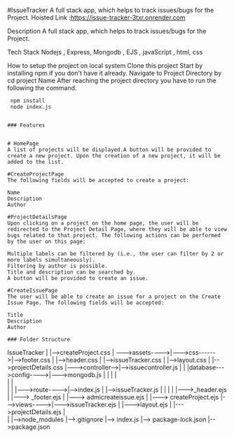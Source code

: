 #IssueTracker A full stack app, which helps to track issues/bugs for the Project. 
Hoisted Link :https://issue-tracker-3txr.onrender.com

Description
A full stack app, which helps to track issues/bugs for the Project.

Tech Stack
Nodejs , Express, Mongodb , EJS , javaScript , html, css

How to setup the project on local system
Clone this project
Start by installing npm if you don't have it already.
Navigate to Project Directory by cd project Name
After reaching the project directory you have to run the following the command.
     
     
     npm install 
     node index.js
```

### Features


# HomePage 
A list of projects will be displayed.A button will be provided to create a new project. Upon the creation of a new project, it will be added to the list.

#CreateProjectPage
The following fields will be accepted to create a project:

Name
Description
Author

#ProjectDetailsPage
Upon clicking on a project on the home page, the user will be redirected to the Project Detail Page, where they will be able to view bugs related to that project. The following actions can be performed by the user on this page:

Multiple labels can be filtered by (i.e., the user can filter by 2 or more labels simultaneously).
Filtering by author is possible.
Title and description can be searched by.
A button will be provided to create an issue.

#CreateIssuePage
The user will be able to create an issue for a project on the Create Issue Page. The following fields will be accepted:

Title
Description
Author

### Folder Structure

```
IssueTracker
 |                               |-->createProject.css
 | --->assets---->|--->css------>|-->footer.css
 |                               |-->header.css
 |                               |-->issueTracker.css
 |                               |-->layout.css
 |                               |-->projectDetails.css
 |--->controller-->|-->issuecontroller.js
 |                       |
 |database--->config---->|--->mongodb.js
 |                       |
 |
 |                  
 |
 |              
 |               |
 |--->route---->|-->index.js
 |               |-->issueTracker.js
 |               |
 |
 |              |--->_header.ejs
 |              |---> _footer.ejs
 |              |---> admicreateissue.ejs
 |              |---> createProject.ejs
 |--->views---->|--->issueTracker.ejs
 |              |--->layout.ejs
 |              |--->projectDetails.ejs
 |              
 |
 |-->node_modules
 |-->.gitignore
 |--> index.js
 |--> package-lock.json
 |-->package.json
 
 ````
